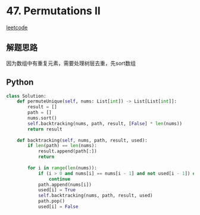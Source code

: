 # 47. Permutations II
[leetcode](https://leetcode.com/problems/permutations-ii/description/)

## 解题思路
因为数组中有重复元素，需要处理树层去重，先sort数组

## Python
```python
class Solution:
    def permuteUnique(self, nums: List[int]) -> List[List[int]]:
        result = []
        path = []
        nums.sort()
        self.backtracking(nums, path, result, [False] * len(nums))
        return result
    
    def backtracking(self, nums, path, result, used):
        if len(path) == len(nums):
            result.append(path[:])
            return
        
        for i in range(len(nums)):
            if (i > 0 and nums[i] == nums[i - 1] and not used[i - 1]) or used[i]:
                continue
            path.append(nums[i])
            used[i] = True
            self.backtracking(nums, path, result, used)
            path.pop()
            used[i] = False
```